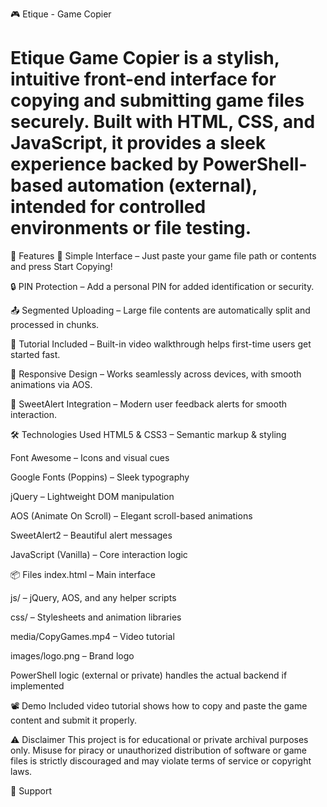 🎮 Etique - Game Copier
# Etique Game Copier is a stylish, intuitive front-end interface for copying and submitting game files securely. Built with HTML, CSS, and JavaScript, it provides a sleek experience backed by PowerShell-based automation (external), intended for controlled environments or file testing.

🚀 Features
🔗 Simple Interface – Just paste your game file path or contents and press Start Copying!

🔒 PIN Protection – Add a personal PIN for added identification or security.

📤 Segmented Uploading – Large file contents are automatically split and processed in chunks.

🎥 Tutorial Included – Built-in video walkthrough helps first-time users get started fast.

📱 Responsive Design – Works seamlessly across devices, with smooth animations via AOS.

💌 SweetAlert Integration – Modern user feedback alerts for smooth interaction.

🛠️ Technologies Used
HTML5 & CSS3 – Semantic markup & styling

Font Awesome – Icons and visual cues

Google Fonts (Poppins) – Sleek typography

jQuery – Lightweight DOM manipulation

AOS (Animate On Scroll) – Elegant scroll-based animations

SweetAlert2 – Beautiful alert messages

JavaScript (Vanilla) – Core interaction logic

📦 Files
index.html – Main interface

js/ – jQuery, AOS, and any helper scripts

css/ – Stylesheets and animation libraries

media/CopyGames.mp4 – Video tutorial

images/logo.png – Brand logo

PowerShell logic (external or private) handles the actual backend if implemented

📽️ Demo
Included video tutorial shows how to copy and paste the game content and submit it properly.

⚠️ Disclaimer
This project is for educational or private archival purposes only. Misuse for piracy or unauthorized distribution of software or game files is strictly discouraged and may violate terms of service or copyright laws.

📧 Support
